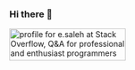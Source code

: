 ### Hi there 👋
<a href="https://stackoverflow.com/users/17202156/e-saleh"><img src="https://stackoverflow.com/users/flair/17202156.png?theme=dark" width="208" height="58" alt="profile for e.saleh at Stack Overflow, Q&amp;A for professional and enthusiast programmers" title="profile for e.saleh at Stack Overflow, Q&amp;A for professional and enthusiast programmers"></a>

<!--
**EsmaeilSaleh/EsmaeilSaleh** is a ✨ _special_ ✨ repository because its `README.md` (this file) appears on your GitHub profile.

Here are some ideas to get you started:

- 🔭 I’m currently working on ...
- 🌱 I’m currently learning ...
- 👯 I’m looking to collaborate on ...
- 🤔 I’m looking for help with ...
- 💬 Ask me about ...
- 📫 How to reach me: ...
- 😄 Pronouns: ...
- ⚡ Fun fact: ...
-->
